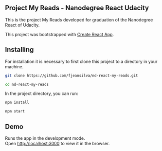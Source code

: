 ## Project My Reads - Nanodegree React Udacity

This is the project My Reads developed for graduation of the Nanodegree React of Udacity.

This project was bootstrapped with [Create React App](https://github.com/facebookincubator/create-react-app).

## Installing

For installation it is necessary to first clone this project to a directory in your machine.

```sh
git clone https://github.com/fjeansilva/nd-react-my-reads.git
```
```sh
cd nd-react-my-reads
```

In the project directory, you can run:

```sh
npm install
```

```sh
npm start
```

## Demo

Runs the app in the development mode.<br>
Open [http://localhost:3000](http://localhost:3000) to view it in the browser.
